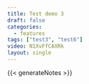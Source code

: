 ```yaml
---
title: Test demo 3
draft: false
categories:
  - features
tags: ["test3", "test6"]
video: N1XvFfCAXRk
layout: single
---
```


{{< generateNotes >}}

